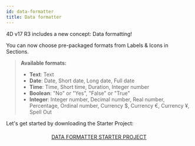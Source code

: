 ```yaml
---
id: data-formatter
title: Data formatter
---
```


4D v17 R3 includes a new concept: Data formatting!

You can now choose pre-packaged formats from Labels & Icons in Sections.

> **Available formats:**
> 
> * **Text**: Text
> *  **Date**: Date, Short date, Long date, Full date
> *  **Time**: Time, Short time, Duration, Integer number
> *  **Boolean**: "No" or "Yes", "False" or "True"
> *  **Integer**: Integer number, Decimal number, Real number, Percentage, Ordinal number, Currency $, Currency €, Currency ¥, Spell Out


Let's get started by downloading the Starter Project:

<div markdown="1" style="text-align: center; margin-top: 20px">
<a class="button"
href="https://github.com/4d-for-ios/tutorial-DataFormatter/releases/latest/download/tutorial-DataFormatter.zip">DATA FORMATTER STARTER PROJECT</a>
</div>

